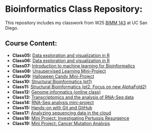 # Bioinformatics Class Repository: 

This repository includes my classwork from W25 [BIMM 143](https://bioboot.github.io/bimm143_W25/) at UC San Diego.

## Course Content: 

- **Class05:** [Data exploration and visualization in R](https://github.com/snehitavallumchetla/bimm143_github/blob/main/Class%205/Class05.pdf)
- **Class06:** [Data exploration and visualization in R](https://github.com/snehitavallumchetla/bimm143_github/blob/main/class06/class06.pdf)
- **Class07:** [Introduction to machine learning for Bioinformatics](https://github.com/snehitavallumchetla/bimm143_github/blob/main/class07/class07.pdf)
- **Class08:** [Unsupervised Learning Mini-Project](https://github.com/snehitavallumchetla/bimm143_github/blob/main/class08/class08.pdf)
- **Class09:** [Halloween Candy Mini-Project](https://github.com/snehitavallumchetla/bimm143_github/blob/main/class09/class09.pdf)
- **Class10:** [Structural Bioinformatics (pt1)](https://github.com/snehitavallumchetla/bimm143_github/blob/main/class10/class10.pdf)
- **Class11:** [Structural Bioinformatics (pt2. Focus on new AlphaFold2)](https://github.com/snehitavallumchetla/bimm143_github/blob/main/class11/class11.pdf)
- **Class12:** [Genome informatics (online class)](https://github.com/snehitavallumchetla/bimm143_github/blob/main/class12/class12hw.pdf)
- **Class13:** [Transcriptomics and the analysis of RNA-Seq data](https://github.com/snehitavallumchetla/bimm143_github/blob/main/class13/lab13.pdf)
- **Class14:** [RNA-Seq analysis mini-project](https://github.com/snehitavallumchetla/bimm143_github/blob/main/class14/class14.pdf)
- **Class15:** [Hands-on with Git and GitHub]()
- **Class17:** [Analyzing sequencing data in the cloud](https://github.com/snehitavallumchetla/bimm143_github/blob/main/class17/class17lab.pdf)
- **Class18:** [Mini Project: Investigating Pertussis Resurgence](https://github.com/snehitavallumchetla/bimm143_github/blob/main/class18/class18.pdf)
- **Class19:** [Mini Project: Cancer Mutation Analysis](https://github.com/snehitavallumchetla/bimm143_github/blob/main/class19/lab19.pdf)

